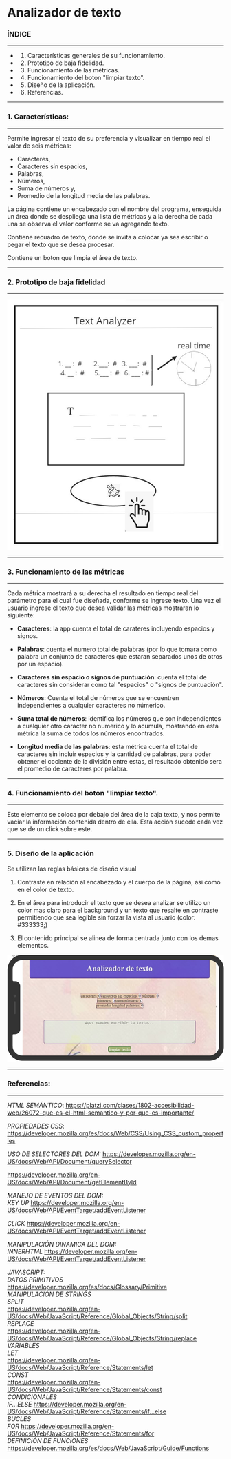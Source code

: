 # **Analizador de texto**

### **ÍNDICE**
___
* 1. Características generales de su funcionamiento. 
* 2. Prototipo de baja fidelidad. 
* 3. Funcionamiento de las métricas. 
* 4. Funcionamiento del boton "limpiar texto".
* 5. Diseño de la aplicación.
* 6. Referencias.

____

###  **1. Características:**
___

Permite ingresar el texto de su preferencia y visualizar en tiempo real el valor de seis métricas: 
* Caracteres, 
* Caracteres sin espacios, 
* Palabras, 
* Números, 
* Suma de números y, 
* Promedio de la longitud media de las palabras.

La página contiene un encabezado con el nombre del programa, enseguida un área donde se despliega una lista de métricas y a la derecha de cada una se observa el valor conforme se va agregando texto.

Contiene recuadro de texto, donde se invita a colocar ya sea escribir o pegar el texto que se desea procesar.

Contiene un boton que limpia el área de texto.

___

### **2. Prototipo de baja fidelidad**
___

![prototipo text analyzer](./src/imagenes/prototipo%20BF.jpg)

____


### **3. Funcionamiento de las métricas**
_____
Cada métrica mostrará a su derecha el resultado en tiempo real del parámetro para el cual fue diseñada, conforme se ingrese texto.
Una vez el usuario ingrese el texto que desea validar las métricas mostraran lo siguiente:

* **Caracteres**: la app cuenta el total de carateres incluyendo espacios y signos.

* **Palabras**: cuenta el numero total de palabras (por lo que tomara como palabra un conjunto de caracteres que estaran separados unos de otros por un espacio).

* **Caracteres sin espacio o signos de puntuación**:  cuenta el total de caracteres sin considerar como tal "espacios" o "signos de puntuación".

* **Números**: Cuenta el total de números que se encuentren independientes a cualquier caracteres no númerico.

* **Suma total de números**: identifica los números que son independientes a cualquier otro caracter no numerico y lo acumula, mostrando en esta métrica la suma de todos los números encontrados.

* **Longitud media de las palabras**: esta métrica cuenta el total de caracteres sin incluir espacios y la cantidad de palabras, para poder obtener el cociente de la división entre estas, el resultado obtenido sera el promedio de caracteres por palabra.

____

### **4. Funcionamiento del boton "limpiar texto".**
____

Este elemento se coloca por debajo del área de la caja texto, y nos permite vaciar la información contenida dentro de ella. Esta acción sucede cada vez que se de un click sobre este.

____

### **5. Diseño de la aplicación**

Se utilizan las reglas básicas de diseño visual 

1. Contraste en relación al encabezado y el cuerpo de la página, asi como en el color de texto.

2. En el área para introducir el texto que se desea analizar se utilizo un color mas claro para el background y un texto que resalte en contraste permitiendo que sea legible sin forzar la vista al usuario (color: #333333;)

3. El contenido principal se alinea de forma centrada junto con los demas elementos.

![prototipo alta fidelidad text analyzer](./src/imagenes/prototipoDeAltaFidelidad.jpg)

____
### **Referencias:**
____

*HTML SEMÁNTICO*: https://platzi.com/clases/1802-accesibilidad-web/26072-que-es-el-html-semantico-y-por-que-es-importante/

*PROPIEDADES CSS*: https://developer.mozilla.org/es/docs/Web/CSS/Using_CSS_custom_properties

*USO DE SELECTORES DEL DOM:* https://developer.mozilla.org/en-US/docs/Web/API/Document/querySelector

https://developer.mozilla.org/en-US/docs/Web/API/Document/getElementById

*MANEJO DE EVENTOS DEL DOM:*  
*KEY UP* https://developer.mozilla.org/en-US/docs/Web/API/EventTarget/addEventListener

*CLICK* https://developer.mozilla.org/en-US/docs/Web/API/EventTarget/addEventListener

*MANIPULACIÓN DINAMICA DEL DOM:*  
*INNERHTML* https://developer.mozilla.org/en-US/docs/Web/API/EventTarget/addEventListener

*JAVASCRIPT:*   
*DATOS PRIMITIVOS* https://developer.mozilla.org/es/docs/Glossary/Primitive  
*MANIPULACIÓN DE STRINGS*  
*SPLIT*    
https://developer.mozilla.org/en-US/docs/Web/JavaScript/Reference/Global_Objects/String/split   
*REPLACE*  
https://developer.mozilla.org/en-US/docs/Web/JavaScript/Reference/Global_Objects/String/replace    
*VARIABLES*  
*LET*  
https://developer.mozilla.org/en-US/docs/Web/JavaScript/Reference/Statements/let  
*CONST*  
https://developer.mozilla.org/en-US/docs/Web/JavaScript/Reference/Statements/const  
*CONDICIONALES*  
*IF...ELSE* https://developer.mozilla.org/en-US/docs/Web/JavaScript/Reference/Statements/if...else  
*BUCLES*  
*FOR* https://developer.mozilla.org/en-US/docs/Web/JavaScript/Reference/Statements/for  
*DEFINICIÓN DE FUNCIONES*  
https://developer.mozilla.org/es/docs/Web/JavaScript/Guide/Functions  
 




































